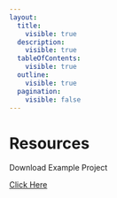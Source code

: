 ```yaml
---
layout:
  title:
    visible: true
  description:
    visible: true
  tableOfContents:
    visible: true
  outline:
    visible: true
  pagination:
    visible: false
---
```


# Resources

Download Example Project

[Click Here](https://github.com/Wizarrrr/wizarr-wizards/raw/main/wizarr-resources/learning-vue.zip)
